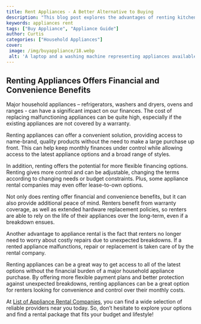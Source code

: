 ```yaml
---
title: Rent Appliances - A Better Alternative to Buying
description: "This blog post explores the advantages of renting kitchen and laundry appliances as an alternative to buying them and provides tips on how to find the right rental option Get the facts on this practical and cost effective solution for home appliances now"
keywords: appliances rent
tags: ["Buy Appliance", "Appliance Guide"]
author: Curtis
categories: ["Household Appliances"]
cover: 
 image: /img/buyappliance/18.webp
 alt: 'A laptop and a washing machine representing appliances available for rent'
---
```

##

## Renting Appliances Offers Financial and Convenience Benefits

Major household appliances – refrigerators, washers and dryers, ovens and ranges - can have a significant impact on our finances. The cost of replacing malfunctioning appliances can be quite high, especially if the existing appliances are not covered by a warranty.

Renting appliances can offer a convenient solution, providing access to name-brand, quality products without the need to make a large purchase up front. This can help keep monthly finances under control while allowing access to the latest appliance options and a broad range of styles.

In addition, renting offers the potential for more flexible financing options. Renting gives more control and can be adjustable, changing the terms according to changing needs or budget constraints. Plus, some appliance rental companies may even offer lease-to-own options.

Not only does renting offer financial and convenience benefits, but it can also provide additional peace of mind. Renters benefit from warranty coverage, as well as extended hardware replacement policies, so renters are able to rely on the life of their appliances over the long-term, even if a breakdown ensues.

Another advantage to appliance rental is the fact that renters no longer need to worry about costly repairs due to unexpected breakdowns. If a rented appliance malfunctions, repair or replacement is taken care of by the rental company.

Renting appliances can be a great way to get access to all of the latest options without the financial burden of a major household appliance purchase. By offering more flexible payment plans and better protection against unexpected breakdowns, renting appliances can be a great option for renters looking for convenience and control over their monthly costs. 

At [List of Appliance Rental Companies](./pages/appliance-rental), you can find a wide selection of reliable providers near you today. So, don’t hesitate to explore your options and find a rental package that fits your budget and lifestyle!

